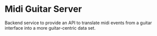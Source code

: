 # Midi Guitar Server

Backend service to provide an API to translate midi events from a guitar interface into a more guitar-centric data set.
